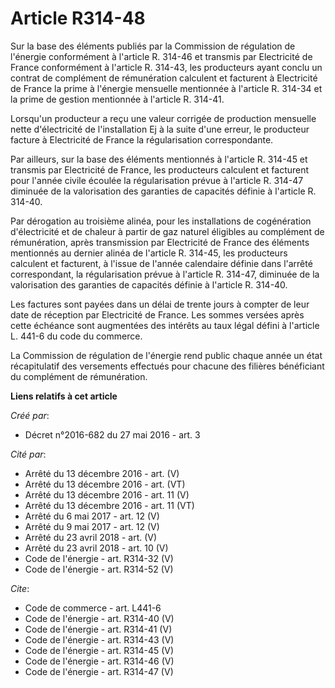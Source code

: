 # Article R314-48

Sur la base des éléments publiés par la Commission de régulation de l'énergie conformément à l'article R. 314-46 et transmis
par Electricité de France conformément à l'article R. 314-43, les producteurs ayant conclu un contrat de complément de
rémunération calculent et facturent à Electricité de France la prime à l'énergie mensuelle mentionnée à l'article R. 314-34
et la prime de gestion mentionnée à l'article R. 314-41. 

Lorsqu'un producteur a reçu une valeur corrigée de production mensuelle nette d'électricité de l'installation Ej à la suite
d'une erreur, le producteur facture à Electricité de France la régularisation correspondante. 

Par ailleurs, sur la base des éléments mentionnés à l'article R. 314-45 et transmis par Electricité de France, les
producteurs calculent et facturent pour l'année civile écoulée la régularisation prévue à l'article R. 314-47 diminuée de la
valorisation des garanties de capacités définie à l'article R. 314-40. 

Par dérogation au troisième alinéa, pour les installations de cogénération d'électricité et de chaleur à partir de gaz
naturel éligibles au complément de rémunération, après transmission par Electricité de France des éléments mentionnés au
dernier alinéa de l'article R. 314-45, les producteurs calculent et facturent, à l'issue de l'année calendaire définie dans
l'arrêté correspondant, la régularisation prévue à l'article R. 314-47, diminuée de la valorisation des garanties de
capacités définie à l'article R. 314-40. 

Les factures sont payées dans un délai de trente jours à compter de leur date de réception par Electricité de France. Les
sommes versées après cette échéance sont augmentées des intérêts au taux légal défini à l'article L. 441-6 du code du
commerce. 

La Commission de régulation de l'énergie rend public chaque année un état récapitulatif des versements effectués pour chacune
des filières bénéficiant du complément de rémunération.

**Liens relatifs à cet article**

_Créé par_:

  - Décret n°2016-682 du 27 mai 2016 - art. 3

_Cité par_:

  - Arrêté du 13 décembre 2016 - art. (V)
  - Arrêté du 13 décembre 2016 - art. (VT)
  - Arrêté du 13 décembre 2016 - art. 11 (V)
  - Arrêté du 13 décembre 2016 - art. 11 (VT)
  - Arrêté du 6 mai 2017 - art. 12 (V)
  - Arrêté du 9 mai 2017 - art. 12 (V)
  - Arrêté du 23 avril 2018 - art. (V)
  - Arrêté du 23 avril 2018 - art. 10 (V)
  - Code de l'énergie - art. R314-32 (V)
  - Code de l'énergie - art. R314-52 (V)

_Cite_:

  - Code de commerce - art. L441-6
  - Code de l'énergie - art. R314-40 (V)
  - Code de l'énergie - art. R314-41 (V)
  - Code de l'énergie - art. R314-43 (V)
  - Code de l'énergie - art. R314-45 (V)
  - Code de l'énergie - art. R314-46 (V)
  - Code de l'énergie - art. R314-47 (V)

